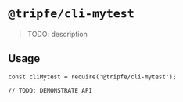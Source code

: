 # `@tripfe/cli-mytest`

> TODO: description

## Usage

```
const cliMytest = require('@tripfe/cli-mytest');

// TODO: DEMONSTRATE API
```
